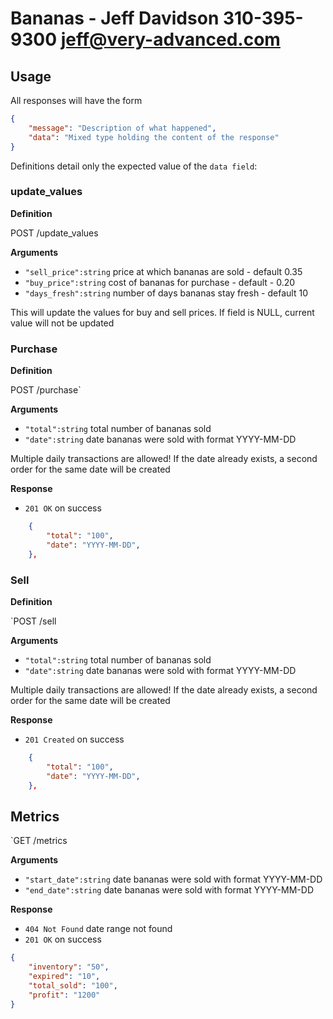 # Bananas - Jeff Davidson 310-395-9300 jeff@very-advanced.com

## Usage

All responses will have the form

```json
{
    "message": "Description of what happened",
    "data": "Mixed type holding the content of the response"
}
```

Definitions detail only the expected value of the `data field`:

### update_values

**Definition**

POST /update_values

**Arguments**

- `"sell_price":string` price at which bananas are sold - default 0.35
- `"buy_price":string` cost of bananas for purchase - default - 0.20
- `"days_fresh":string` number of days bananas stay fresh - default 10

This will update the values for buy and sell prices.  If field is NULL, current value will not be updated

### Purchase

**Definition**

POST /purchase`

**Arguments**

- `"total":string` total number of bananas sold
- `"date":string` date bananas were sold with format YYYY-MM-DD

Multiple daily transactions are allowed!  If the date already exists, a second order for the same date will be created

**Response**

- `201 OK` on success

```json
    {
        "total": "100",
        "date": "YYYY-MM-DD",
    },
```

### Sell

**Definition**

`POST /sell

**Arguments**

- `"total":string` total number of bananas sold
- `"date":string` date bananas were sold with format YYYY-MM-DD

Multiple daily transactions are allowed!  If the date already exists, a second order for the same date will be created

**Response**

- `201 Created` on success

```json
    {
        "total": "100",
        "date": "YYYY-MM-DD",
    },
```

## Metrics
`GET /metrics

**Arguments**

- `"start_date":string` date bananas were sold with format YYYY-MM-DD
- `"end_date":string` date bananas were sold with format YYYY-MM-DD

**Response**

- `404 Not Found` date range not found
- `201 OK` on success

```json
{
    "inventory": "50",
    "expired": "10",
    "total_sold": "100",
    "profit": "1200"
}
```

